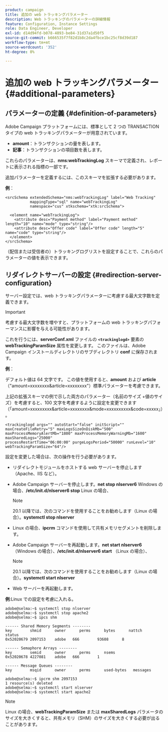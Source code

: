 ```yaml
---
product: campaign
title: 追加の web トラッキングパラメーター
description: Web トラッキングのパラメーターの詳細情報
feature: Configuration, Instance Settings
role: Data Engineer, Developer
exl-id: d14d94fd-b078-4893-be84-31d37a1d50f5
source-git-commit: b666535f7f82d1b8c2da4fbce1bc25cf8d39d187
workflow-type: tm+mt
source-wordcount: '352'
ht-degree: 0%

---
```


# 追加の web トラッキングパラメーター{#additional-parameters}

## パラメーターの定義 {#definition-of-parameters}

Adobe Campaign プラットフォームには、標準として 2 つの TRANSACTION タイプの web トラッキングパラメーターが用意されています。

* **amount**：トランザクションの量を表します。
* **記事**：トランザクションの項目数を表します。

これらのパラメーターは、**nms:webTrackingLog** スキーマで定義され、レポートに表示される指標の一部です。

追加パラメーターを定義するには、このスキーマを拡張する必要があります。

**例**：

```
<srcSchema extendedSchema="nms:webTrackingLog" label="Web Tracking"
           mappingType="sql" name="webTrackingLog" 
           namespace="cus" xtkschema="xtk:srcSchema">

  <element name="webTrackingLog">
    <attribute desc="Payment method" label="Payment method" length="10" name="mode" type="string"/>
    <attribute desc="Offer code" label="Offer code" length="5" name="code" type="string"/>
  </element>
</srcSchema>
```

（配信または受信者の）トラッキングログリストを設定することで、これらのパラメーターの値を表示できます。

## リダイレクトサーバーの設定 {#redirection-server-configuration}

サーバー設定では、web トラッキングパラメーターに考慮する最大文字数を定義できます。

>[!IMPORTANT]
>
>考慮する最大文字数を増やすと、プラットフォームの web トラッキングパフォーマンスに影響を与える可能性があります。

これを行うには、**serverConf.xml** ファイルの **`<trackinglogd>`** 要素の **webTrackingParamSize** 属性を変更します。 このファイルは、Adobe Campaign インストールディレクトリのサブディレクトリ **conf** に保存されます。

**例**：

デフォルト値は 64 文字です。 この値を使用すると、**amount** および **article** （&quot;amount=xxxxxxxx&amp;article=xxxxxxxx&quot;）標準パラメーターを考慮できます。

上記の拡張スキーマの例で示した両方のパラメーター（名前のサイズ +値のサイズ）を考慮すると、100 文字を考慮するように設定を変更できます（「amount=xxxxxxxxx&amp;article=xxxxxxxx&amp;mode=xxxxxxxxxx&amp;code=xxxxx」）。

```
<trackinglogd args="" autoStart="false" initScript="" maxCreateFileRetry="5" maxLogsSizeOnDiskMb="500"
maxProcessMemoryAlertMb="1800" maxProcessMemoryWarningMb="1600" maxSharedLogs="25000"
processRestartTime="06:00:00" purgeLogsPeriod="50000" runLevel="10"
webTrackingParamSize="64"/>
```

設定を変更した場合は、次の操作を行う必要があります。

* リダイレクトモジュールをホストする web サーバーを停止します（Apache、IIS など）。
* Adobe Campaign サーバーを停止します。**net stop nlserver6** Windows の場合、**/etc/init.d/nlserver6 stop** Linux の場合、

  >[!NOTE]
  >
  >20.1 以降では、次のコマンドを使用することをお勧めします（Linux の場合）。**systemctl stop nlserver**

* Linux の場合、**ipcrm** コマンドを使用して共有メモリセグメントを削除します。
* Adobe Campaign サーバーを再起動します。**net start nlserver6** （Windows の場合）、**/etc/init.d/nlserver6 start** （Linux の場合）、

  >[!NOTE]
  >
  >20.1 以降では、次のコマンドを使用することをお勧めします（Linux の場合）。**systemctl start nlserver**

* Web サーバーを再起動します。

**例**:Linux での設定を考慮に入れる。

```
adobe@selma:~$ systemctl stop nlserver
adobe@selma:~$ systemctl stop apache2
adobe@selma:~$ ipcs shm

------ Shared Memory Segments --------
key        shmid      owner      perms      bytes      nattch     status      
0x52020679 2097153    adobe   666        93608      8                       

------ Semaphore Arrays --------
key        semid      owner      perms      nsems     
0x52020678 4227081    adobe   666        1         

------ Message Queues --------
key        msqid      owner      perms      used-bytes   messages    

adobe@selma:~$ ipcrm shm 2097153                             
1 resource(s) deleted
adobe@selma:~$ systemctl start nlserver
adobe@selma:~$ systemctl start apache2
```

>[!NOTE]
>
>Linux の場合、**webTrackingParamSize** または **maxSharedLogs** パラメータのサイズを大きくすると、共有メモリ（SHM）のサイズを大きくする必要が出ることがあります。

